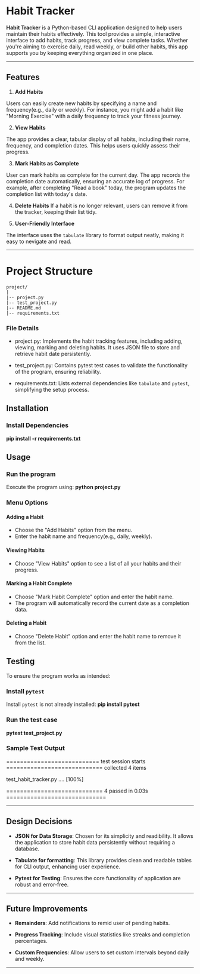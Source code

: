 # Habit Tracker

**Habit Tracker** is a Python-based CLI application designed to help users maintain their habits effectively. This tool provides a simple, interactive interface to add habits, track progress, and view complete tasks. Whether you're aiming to exercise daily, read weekly, or build other habits, this app supports you by keeping everything organized in one place.

---

## Features

1. **Add Habits**

Users can easily create new habits by specifying a name and frequency(e.g., daily or weekly). For instance, you might add a habit like "Morning Exercise" with a daily frequency to track your fitness journey.

2. **View Habits**

The app provides a clear, tabular display of all habits, including their name, frequency, and completion dates. This helps users quickly assess their progress.

3. **Mark Habits as Complete**
   
User can mark habits as complete for the current day. The app records the completion date automatically, ensuring an accurate log of progress. For example, after completing "Read a book" today, the program updates the completion list with today's date.

4. **Delete Habits**
If a habit is no longer relevant, users can remove it from the tracker, keeping their list tidy.

5. **User-Friendly Interface**
   
The interface uses the `tabulate` library to format output neatly, making it easy to nevigate and read.

---

# Project Structure
```plaintext
project/
|
|-- project.py
|-- test_project.py
|-- README.md
|-- requirements.txt
```

### File Details
- project.py: Implements the habit tracking features, including adding, viewing, marking and deleting habits. It uses JSON file to store and retrieve habit date persistently.

- test_project.py: Contains pytest test cases to validate the functionality of the program, ensuring reliability.

- requirements.txt: Lists external dependencies like `tabulate` and `pytest`, simplifying the setup process.


## Installation

### Install Dependencies
**pip install -r requirements.txt**


## Usage

### Run the program
Execute the program using:
**python project.py**

### Menu Options
#### Adding a Habit
- Choose the "Add Habits" option from the menu.
- Enter the habit name and frequency(e.g., daily, weekly).

#### Viewing Habits
- Choose "View Habits" option to see a list of all your habits and their progress.

#### Marking a Habit Complete
- Choose "Mark Habit Complete" option and enter the habit name.
- The program will automatically record the current date as a completion data.

#### Deleting a Habit
- Choose "Delete Habit" option and enter the habit name to remove it from the list.


## Testing
To ensure the program works as intended:

### Install `pytest`
Install `pytest` is not already installed:
**pip install pytest**

### Run the test case
**pytest test_project.py**


### Sample Test Output

=========================== test session starts ============================
collected 4 items

test_habit_tracker.py ....                                           [100%]

============================ 4 passed in 0.03s =============================

---

## Design Decisions
- **JSON for Data Storage**: Chosen for its simplicity and readibility. It allows the application to store habit data persistently without requiring a database.

- **Tabulate for formatting**: This library provides clean and readable tables for CLI output, enhancing user experience.

- **Pytest for Testing**: Ensures the core functionality of application are robust and error-free.

---

## Future Improvements
- **Remainders**: Add notifications to remid user of pending habits.
- **Progress Tracking**: Include visual statistics like streaks and completion percentages.

- **Custom Frequencies**: Allow users to set custom intervals beyond daily and weekly.

---



